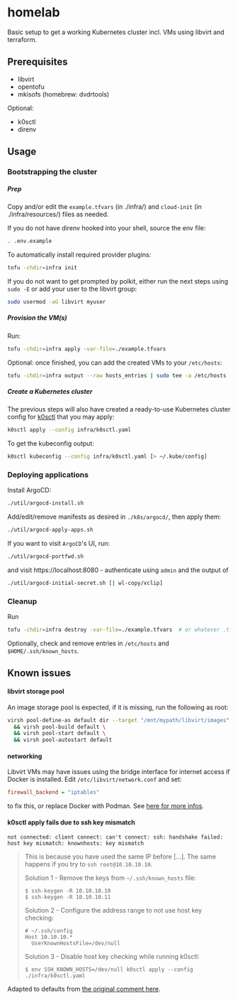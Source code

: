# homelab

Basic setup to get a working Kubernetes cluster incl. VMs using libvirt and terraform.

## Prerequisites

- libvirt
- opentofu
- mkisofs (homebrew: dvdrtools)

Optional:

- k0sctl
- direnv

## Usage

### Bootstrapping the cluster

##### Prep

Copy and/or edit the `example.tfvars` (in ./infra/) and `cloud-init` (in ./infra/resources/) files as needed.

If you do not have direnv hooked into your shell, source the env file:

```bash
. .env.example
```

To automatically install required provider plugins:

```bash
tofu -chdir=infra init
```

If you do not want to get prompted by polkit, either run the next steps using `sudo -E` or add your user to the libvirt group:

```bash
sudo usermod -aG libvirt myuser
```

##### Provision the VM(s)

Run:

```bash
tofu -chdir=infra apply -var-file=./example.tfvars
```

Optional: once finished, you can add the created VMs to your `/etc/hosts`:

```bash
tofu -chdir=infra output --raw hosts_entries | sudo tee -a /etc/hosts
```

##### Create a Kubernetes cluster

The previous steps will also have created a ready-to-use Kubernetes cluster config for [k0sctl](https://github.com/k0sproject/k0sctl) that you may apply:

```bash
k0sctl apply --config infra/k0sctl.yaml
```

To get the kubeconfig output:

```bash
k0sctl kubeconfig --config infra/k0sctl.yaml [> ~/.kube/config]
```

### Deploying applications

Install ArgoCD:

```bash
./util/argocd-install.sh
```

Add/edit/remove manifests as desired in `./k8s/argocd/`, then apply them:

```bash
./util/argocd-apply-apps.sh
```

If you want to visit `ArgoCD`'s UI, run:

```bash
./util/argocd-portfwd.sh
```

and visit https://localhost:8080 - authenticate using `admin` and the output of

```bash
./util/argocd-initial-secret.sh [| wl-copy/xclip]
```

### Cleanup

Run 

```bash
tofu -chdir=infra destroy -var-file=./example.tfvars  # or whatever .tfvars file you used to create the VMs
```

Optionally, check and remove entries in `/etc/hosts` and `$HOME/.ssh/known_hosts`.

## Known issues

#### libvirt storage pool

An image storage pool is expected, if it is missing, run the following as root:

```bash
virsh pool-define-as default dir --target "/mnt/mypath/libvirt/images" \
  && virsh pool-build default \
  && virsh pool-start default \
  && virsh pool-autostart default
```

#### networking

Libvirt VMs may have issues using the bridge interface for internet access if
Docker is installed. Edit `/etc/libvirt/network.conf` and set:
```ini
firewall_backend = "iptables"
```
to fix this, or replace Docker with Podman. See [here for more infos](https://bbs.archlinux.org/viewtopic.php?pid=2178694#p2178694).

#### k0sctl apply fails due to ssh key mismatch

```log
not connected: client connect: can't connect: ssh: handshake failed: host key mismatch: knownhosts: key mismatch
```

> This is because you have used the same IP before [...]. The same happens if you try to `ssh root@10.10.10.10`.
> 
> Solution 1 - Remove the keys from `~/.ssh/known_hosts` file:
>
> ```
> $ ssh-keygen -R 10.10.10.10
> $ ssh-keygen -R 10.10.10.11
>```
> 
> Solution 2 - Configure the address range to not use host key checking:
> 
> ```
> # ~/.ssh/config
> Host 10.10.10.*
>   UserKnownHostsFile=/dev/null
> ```
> 
> Solution 3 - Disable host key checking while running k0sctl:
>
> ```
> $ env SSH_KNOWN_HOSTS=/dev/null k0sctl apply --config ./infra/k0sctl.yaml
> ```

Adapted to defaults from [the original comment here](https://github.com/k0sproject/k0sctl/issues/445#issuecomment-1378680320).

